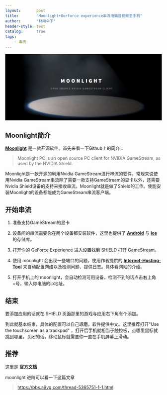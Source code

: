 ```yaml
---
layout:       post
title:        "Moonlight+Gerforce experience串流电脑音视频至手机"
author:       "林间伞下"
header-style: text
catalog:      true
tags:
    - 串流
---
```


![Moonlight](/img/post/moonlight.jpg "Moonlight")

## Moonlight简介
[**Moonlight**](https://github.com/moonlight-stream/moonlight-qt) 是一款开源软件。首先来看一下Github上的简介：

>Moonlight PC is an open source PC client for NVIDIA GameStream, as used by the NVIDIA Shield.

Moonlight是一款开源的利用Nvidia GameStream进行串流的软件。常规来说使用Nvidia GameStream串流除了需要一款支持GameStream的显卡以外，还需要Nvidia Shield设备的支持来接收串流。Moonlight就是做了Shield的工作。使能安装Moonlight的设备都能成为GameStream串流客户端。

## 开始串流

1. 准备支持GameStream的显卡

2. 设备间的串流需要你在两个设备都安装软件，这里也提供了 [**Android**](https://github.com/moonlight-stream/moonlight-android) 与 [**ios**](https://github.com/moonlight-stream/moonlight-ios) 的存储库。

3. 打开你的 GeForce Experience 进入设置找到 SHIELD 打开 GameStream。

4. 使用 moonlight 会出现一些端口的问题，使用作者提供的 [**Internet-Hosting-Tool**](https://github.com/moonlight-stream/Internet-Hosting-Tool/releases) 来自动配置网络以及检测问题、提供日志。具体看网站的介绍。

5. 打开手机上的 moonlight，会自动检测可用设备，检测不到的话点击右上角+号，输入你电脑的ip地址。

## 结束

要添加应用的话就在 SHIELD 页面那里的游戏与应用右下角有个添加。

到此就基本结束，具体的配置可以自己琢磨，软件提供中文。这里推荐打开"Use the touchscreen as a trackpad" ，打开后手机就相当于触控板，点哪里鼠标就跳到哪里，关闭的话，移动鼠标就需要你一直在手机屏幕上滑动。

## 推荐
这里是 [**官方文档**](https://github.com/moonlight-stream/moonlight-docs/wiki)

moonlight 进阶可以看一下这篇文章
>https://bbs.a9vg.com/thread-5365751-1-1.html